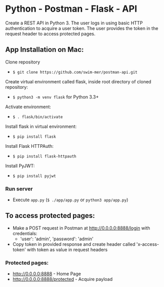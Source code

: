# Python - Postman - Flask - API
Create a REST API in Python 3. The user logs in using basic HTTP authentication to acquire a user token. The user provides the token in the request header to access protected pages. 

## App Installation on Mac:
Clone repository
- `$ git clone https://github.com/swim-mer/postman-api.git`

Create virtual environment called flask, inside root directory of cloned repository:
- `$ python3 -m venv flask` for Python 3.3+

Activate environment:
- `$ . flask/bin/activate`

Install flask in virtual environment:
- `$ pip install flask`

Install Flask HTTPAuth:
- `$ pip install flask-httpauth`

Install PyJWT:
- `$ pip install pyjwt`

### Run server
- Execute `app.py` (`$ ./app/app.py` or `python3 app/app.py`)

## To access protected pages:
- Make a POST request in Postman at http://0.0.0.0:8888/login with credentials: 
  - 'user': 'admin', 'password': 'admin'
- Copy token in provided response and create header called 'x-access-token' with token as value in request headers

### Protected pages:
- http://0.0.0.0:8888 - Home Page
- http://0.0.0.0:8888/protected - Acquire payload

